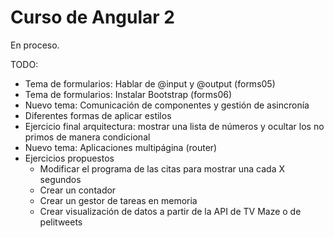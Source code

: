 # Curso de Angular 2

En proceso.

TODO:
* Tema de formularios: Hablar de @input y @output (forms05)
* Tema de formularios: Instalar Bootstrap (forms06)
* Nuevo tema: Comunicación de componentes y gestión de asincronía
* Diferentes formas de aplicar estilos
* Ejercicio final arquitectura: mostrar una lista de números y ocultar los no primos de manera condicional
* Nuevo tema: Aplicaciones multipágina (router)
* Ejercicios propuestos
    - Modificar el programa de las citas para mostrar una cada X segundos
    - Crear un contador
    - Crear un gestor de tareas en memoria
    - Crear visualización de datos a partir de la API de TV Maze o de pelitweets
